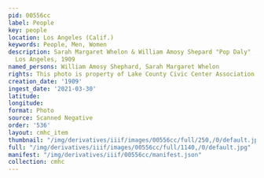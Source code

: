 ```yaml
---
pid: 00556cc
label: People
key: people
location: Los Angeles (Calif.)
keywords: People, Men, Women
description: Sarah Margaret Whelon & William Amosy Shepard "Pop Daly" , wedding trip
  Los Angeles, 1909
named_persons: William Amosy Shephard, Sarah Margaret Whelon
rights: This photo is property of Lake County Civic Center Association.
creation_date: '1909'
ingest_date: '2021-03-30'
latitude: 
longitude: 
format: Photo
source: Scanned Negative
order: '536'
layout: cmhc_item
thumbnail: "/img/derivatives/iiif/images/00556cc/full/250,/0/default.jpg"
full: "/img/derivatives/iiif/images/00556cc/full/1140,/0/default.jpg"
manifest: "/img/derivatives/iiif/00556cc/manifest.json"
collection: cmhc
---
```

